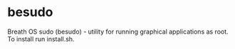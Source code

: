 # besudo
Breath OS sudo (besudo) - utility for running graphical applications as root.
To install run install.sh.
